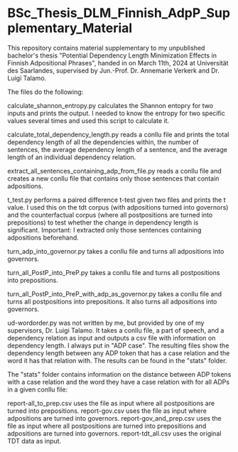 # BSc_Thesis_DLM_Finnish_AdpP_Supplementary_Material

This repository contains material supplementary to my unpublished bachelor's thesis "Potential Dependency Length Minimization Effects in Finnish Adpositional Phrases", handed in on March 11th, 2024 at Universität des Saarlandes, supervised by Jun.-Prof. Dr. Annemarie Verkerk and Dr. Luigi Talamo.

The files do the following:

calculate_shannon_entropy.py calculates the Shannon entopry for two inputs and prints the output. I needed to know the entropy for two specific values several times and used this script to calculate it.

calculate_total_dependency_length.py reads a conllu file and prints the total dependency length of all the dependencies within, the number of sentences, the average dependency length of a sentence, and the average length of an individual dependency relation.

extract_all_sentences_containing_adp_from_file.py reads a conllu file and creates a new conllu file that contains only those sentences that contain adpositions.

t_test.py performs a paired difference t-test given two files and prints the t value. I used this on the tdt corpus (with adpositions turned into governors) and the counterfactual corpus (where all postpositions are turned into prepositions) to test whether the change in dependency length is significant. Important: I extracted only those sentences containing adpositions beforehand.

turn_adp_into_governor.py takes a conllu file and turns all adpositions into governors.

turn_all_PostP_into_PreP.py takes a conllu file and turns all postpositions into prepositions.

turn_all_PostP_into_PreP_with_adp_as_governor.py takes a conllu file and turns all postpositions into prepositions. It also turns all adpositions into governors.

ud-wordorder.py was not written by me, but provided by one of my supervisors, Dr. Luigi Talamo. It takes a conllu file, a part of speech, and a dependency relation as input and outputs a csv file with information on dependency length. I always put in "ADP case". The resulting files show the dependency length between any ADP token that has a case relation and the word it has that relation with. The results can be found in the "stats" folder.

The "stats" folder contains information on the distance between ADP tokens with a case relation and the word they have a case relation with for all ADPs in a given conllu file:

report-all_to_prep.csv uses the file as input where all postpositions are turned into prepositions.
report-gov.csv uses the file as input where adpositions are turned into governors.
report-gov_and_prep.csv uses the file as input where all postpositions are turned into prepositions and adpositions are turned into governors.
report-tdt_all.csv uses the original TDT data as input.
